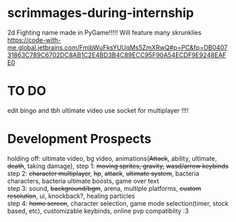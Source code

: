 # scrimmages-during-internship
2d Fighting name made in PyGame!!!!!
Will feature many skrunklies
https://code-with-me.global.jetbrains.com/FmibWuFksYUUqMs5ZmXRwQ#p=PC&fp=DB040731863C789C6702DC8AB1C2E4BD3B4C89ECC95F90A54ECDF9E9248EAFE0
# TO DO
edit bingo and tbh ultimate video 
use socket for multiplayer !!!!  




# Development Prospects
holding off: ultimate video, bg video, animations(~~Attack~~, ability, ultimate, ~~death~~, taking damage),
step 1: ~~moving sprites, gravity,~~ ~~wasd/arrow keybinds~~  
step 2: ~~character multiplayer~~, ~~hp~~, ~~attack~~, ~~ultimate system~~, bacteria characters, bacteria ultimate boosts,  game over text  
step 3: sound, ~~background/bgm~~, arena, multiple platforms, ~~custom resolution~~, ui, knockback?, healing particles  
step 4: ~~home screen~~, character selection, game mode selection(timer, stock based, etc), customizable keybinds, online pvp compatiblity :3
